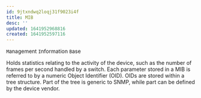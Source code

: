 ```yaml
---
id: 9jtxndwq2loqj31f9023i4f
title: MIB
desc: ''
updated: 1641952968816
created: 1641952597116
---
```



`M`anagement `I`nformation `B`ase

Holds statistics relating to the activity of the device, such as the number of frames per second handled by a switch. 
Each parameter stored in a MIB is referred to by a numeric Object Identifier (OID).
OIDs are stored within a tree structure. 
Part of the tree is generic to SNMP, while part can be defined by the device vendor.

